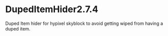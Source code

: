 # DupedItemHider2.7.4
Duped Item hider for hypixel skyblock to avoid getting wiped from having a duped item.
